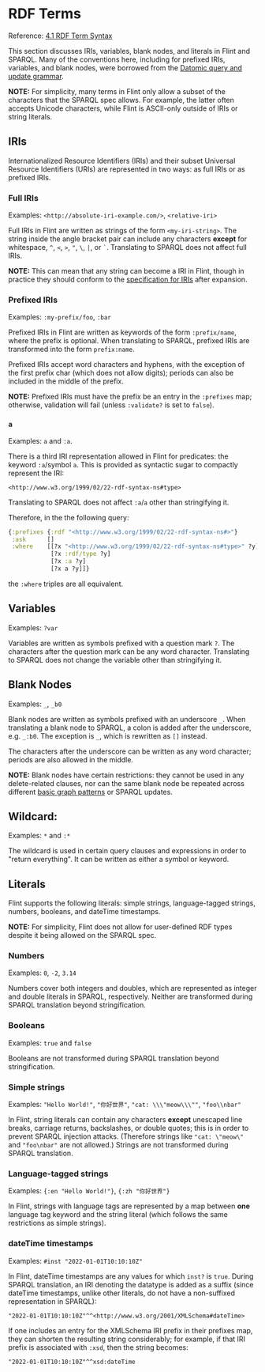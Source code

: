 # RDF Terms

Reference: [4.1 RDF Term Syntax](https://www.w3.org/TR/sparql11-query/#syntaxTerms)

This section discusses IRIs, variables, blank nodes, and literals in Flint and SPARQL. Many of the conventions here, including for prefixed IRIs, variables, and blank nodes, were borrowed from the [Datomic query and update grammar](https://docs.datomic.com/on-prem/query/query.html).

**NOTE:** For simplicity, many terms in Flint only allow a subset of the characters that the SPARQL spec allows. For example, the latter often accepts Unicode characters, while Flint is ASCII-only outside of IRIs or string literals.

## IRIs

Internationalized Resource Identifiers (IRIs) and their subset Universal Resource Identifiers (URIs) are represented in two ways: as full IRIs or as prefixed IRIs.

### Full IRIs

Examples: `<http://absolute-iri-example.com/>`, `<relative-iri>`

Full IRIs in Flint are written as strings of the form `<my-iri-string>`. The string inside the angle bracket pair can include any characters **except** for whitespace, `^`, `<`, `>`, `"`, `\`, `|`, or `` ` ``. Translating to SPARQL does not affect full IRIs.

**NOTE:** This can mean that any string can become a IRI in Flint, though in practice they should conform to the [specification for IRIs](https://www.google.com/search?q=iri+spec&oq=IRI+spec&aqs=chrome.0.69i59j0i512j0i22i30l5.2040j0j7&sourceid=chrome&ie=UTF-8) after expansion.

### Prefixed IRIs

Examples: `:my-prefix/foo`, `:bar`

Prefixed IRIs in Flint are written as keywords of the form `:prefix/name`, where the prefix is optional. When translating to SPARQL, prefixed IRIs are transformed into the form `prefix:name`.

Prefixed IRIs accept word characters and hyphens, with the exception of the first prefix char (which does not allow digits); periods can also be included in the middle of the prefix.

**NOTE:** Prefixed IRIs must have the prefix be an entry in the `:prefixes` map; otherwise, validation will fail (unless `:validate?` is set to `false`).

### `a`

Examples: `a` and `:a`.

There is a third IRI representation allowed in Flint for predicates: the keyword `:a`/symbol `a`. This is provided as syntactic sugar to compactly represent the IRI:
```sparql
<http://www.w3.org/1999/02/22-rdf-syntax-ns#type>
```
Translating to SPARQL does not affect `:a`/`a` other than stringifying it.

Therefore, in the the following query:

```clojure
{:prefixes {:rdf "<http://www.w3.org/1999/02/22-rdf-syntax-ns#>"}
 :ask      []
 :where    [[?x "<http://www.w3.org/1999/02/22-rdf-syntax-ns#type>" ?y]
            [?x :rdf/type ?y]
            [?x :a ?y]
            [?x a ?y]]}
```
the `:where` triples are all equivalent.

## Variables

Examples: `?var`

Variables are written as symbols prefixed with a question mark `?`. The characters after the question mark can be any word character. Translating to SPARQL does not change the variable other than stringifying it.

## Blank Nodes

Examples: `_`, `_b0`

Blank nodes are written as symbols prefixed with an underscore `_`. When translating a blank node to SPARQL, a colon is added after the underscore, e.g. `_:b0`. The exception is `_`, which is rewritten as `[]` instead.

The characters after the underscore can be written as any word character; periods are also allowed in the middle.

**NOTE:** Blank nodes have certain restrictions: they cannot be used in any delete-related clauses, nor can the same blank node be repeated across different [basic graph patterns](where.md) or SPARQL updates.

## Wildcard:

Examples: `*` and `:*`

The wildcard is used in certain query clauses and expressions in order to "return everything". It can be written as either a symbol or keyword.

## Literals

Flint supports the following literals: simple strings, language-tagged strings, numbers, booleans, and dateTime timestamps.

**NOTE:** For simplicity, Flint does not allow for user-defined RDF types despite it being allowed on the SPARQL spec.

### Numbers

Examples: `0`, `-2`, `3.14`

Numbers cover both integers and doubles, which are represented as integer and double literals in SPARQL, respectively. Neither are transformed during SPARQL translation beyond stringification.

### Booleans

Examples: `true` and `false`

Booleans are not transformed during SPARQL translation beyond stringification.

### Simple strings

Examples: `"Hello World!"`, `"你好世界"`, `"cat: \\\"meow\\\""`, `"foo\\nbar"`

In Flint, string literals can contain any characters **except** unescaped line breaks, carriage returns, backslashes, or double quotes; this is in order to prevent SPARQL injection attacks. (Therefore strings like `"cat: \"meow\"` and `"foo\nbar"` are not allowed.) Strings are not transformed during SPARQL translation.

### Language-tagged strings

Examples: `{:en "Hello World!"}`, `{:zh "你好世界"}`

In Flint, strings with language tags are represented by a map between **one** language tag keyword and the string literal (which follows the same restrictions as simple strings).

### dateTime timestamps

Examples: `#inst "2022-01-01T10:10:10Z"`

In Flint, dateTime timestamps are any values for which `inst?` is `true`. During SPARQL translation, an IRI denoting the datatype is added as a suffix (since dateTime timestamps, unlike other literals, do not have a non-suffixed representation in SPARQL):
```sparql
"2022-01-01T10:10:10Z"^^<http://www.w3.org/2001/XMLSchema#dateTime>
```
If one includes an entry for the XMLSchema IRI prefix in their prefixes map, they can shorten the resulting string considerably; for example, if that IRI prefix is associated with `:xsd`, then the string becomes:
```sparql
"2022-01-01T10:10:10Z"^^xsd:dateTime
```
